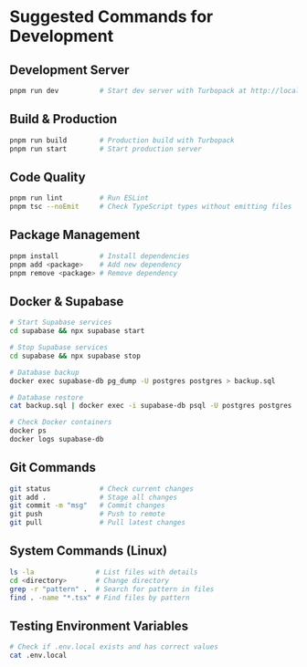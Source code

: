 # Suggested Commands for Development

## Development Server
```bash
pnpm run dev          # Start dev server with Turbopack at http://localhost:3000
```

## Build & Production
```bash
pnpm run build        # Production build with Turbopack
pnpm run start        # Start production server
```

## Code Quality
```bash
pnpm run lint         # Run ESLint
pnpm tsc --noEmit     # Check TypeScript types without emitting files
```

## Package Management
```bash
pnpm install          # Install dependencies
pnpm add <package>    # Add new dependency
pnpm remove <package> # Remove dependency
```

## Docker & Supabase
```bash
# Start Supabase services
cd supabase && npx supabase start

# Stop Supabase services
cd supabase && npx supabase stop

# Database backup
docker exec supabase-db pg_dump -U postgres postgres > backup.sql

# Database restore
cat backup.sql | docker exec -i supabase-db psql -U postgres postgres

# Check Docker containers
docker ps
docker logs supabase-db
```

## Git Commands
```bash
git status            # Check current changes
git add .             # Stage all changes
git commit -m "msg"   # Commit changes
git push              # Push to remote
git pull              # Pull latest changes
```

## System Commands (Linux)
```bash
ls -la               # List files with details
cd <directory>       # Change directory
grep -r "pattern" .  # Search for pattern in files
find . -name "*.tsx" # Find files by pattern
```

## Testing Environment Variables
```bash
# Check if .env.local exists and has correct values
cat .env.local
```